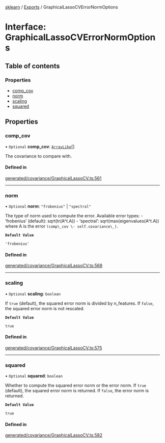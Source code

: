 [sklearn](../readme.md) / [Exports](../modules.md) / GraphicalLassoCVErrorNormOptions

# Interface: GraphicalLassoCVErrorNormOptions

## Table of contents

### Properties

- [comp\_cov](GraphicalLassoCVErrorNormOptions.md#comp_cov)
- [norm](GraphicalLassoCVErrorNormOptions.md#norm)
- [scaling](GraphicalLassoCVErrorNormOptions.md#scaling)
- [squared](GraphicalLassoCVErrorNormOptions.md#squared)

## Properties

### comp\_cov

• `Optional` **comp\_cov**: [`ArrayLike`](../modules.md#arraylike)[]

The covariance to compare with.

#### Defined in

[generated/covariance/GraphicalLassoCV.ts:561](https://github.com/transitive-bullshit/scikit-learn-ts/blob/367336a/packages/sklearn/src/generated/covariance/GraphicalLassoCV.ts#L561)

___

### norm

• `Optional` **norm**: ``"frobenius"`` \| ``"spectral"``

The type of norm used to compute the error. Available error types: - ‘frobenius’ (default): sqrt(tr(A^t.A)) - ‘spectral’: sqrt(max(eigenvalues(A^t.A)) where A is the error `(comp\_cov \- self.covariance\_)`.

**`Default Value`**

`'frobenius'`

#### Defined in

[generated/covariance/GraphicalLassoCV.ts:568](https://github.com/transitive-bullshit/scikit-learn-ts/blob/367336a/packages/sklearn/src/generated/covariance/GraphicalLassoCV.ts#L568)

___

### scaling

• `Optional` **scaling**: `boolean`

If `true` (default), the squared error norm is divided by n\_features. If `false`, the squared error norm is not rescaled.

**`Default Value`**

`true`

#### Defined in

[generated/covariance/GraphicalLassoCV.ts:575](https://github.com/transitive-bullshit/scikit-learn-ts/blob/367336a/packages/sklearn/src/generated/covariance/GraphicalLassoCV.ts#L575)

___

### squared

• `Optional` **squared**: `boolean`

Whether to compute the squared error norm or the error norm. If `true` (default), the squared error norm is returned. If `false`, the error norm is returned.

**`Default Value`**

`true`

#### Defined in

[generated/covariance/GraphicalLassoCV.ts:582](https://github.com/transitive-bullshit/scikit-learn-ts/blob/367336a/packages/sklearn/src/generated/covariance/GraphicalLassoCV.ts#L582)
